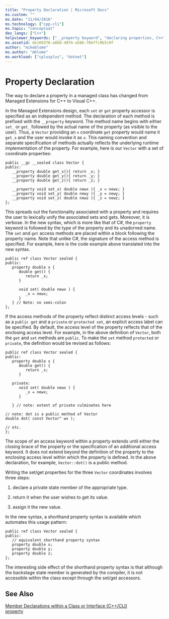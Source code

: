 ```yaml
---
title: "Property Declaration | Microsoft Docs"
ms.custom: ""
ms.date: "11/04/2016"
ms.technology: ["cpp-cli"]
ms.topic: "conceptual"
dev_langs: ["C++"]
helpviewer_keywords: ["__property keyword", "declaring properties, C++", "property keyword [C++]"]
ms.assetid: de169378-a8b8-49f4-a586-76bffc9b5c9f
author: "mikeblome"
ms.author: "mblome"
ms.workload: ["cplusplus", "dotnet"]
---
```

# Property Declaration
The way to declare a property in a managed class has changed from Managed Extensions for C++ to Visual C++.  
  
 In the Managed Extensions design, each `set` or `get` property accessor is specified as an independent method. The declaration of each method is prefixed with the `__property` keyword. The method name begins with either `set_` or `get_` followed by the actual name of the property (as visible to the user). Thus, a `Vector` providing an `x` coordinate `get` property would name it `get_x` and the user would invoke it as `x`. This naming convention and separate specification of methods actually reflects the underlying runtime implementation of the property. For example, here is our `Vector` with a set of coordinate properties:  
  
```  
public __gc __sealed class Vector {  
public:  
   __property double get_x(){ return _x; }  
   __property double get_y(){ return _y; }  
   __property double get_z(){ return _z; }  
  
   __property void set_x( double newx ){ _x = newx; }  
   __property void set_y( double newy ){ _y = newy; }  
   __property void set_z( double newz ){ _z = newz; }  
};  
```  
  
 This spreads out the functionality associated with a property and requires the user to lexically unify the associated sets and gets. Moreover, it is verbose. In the new syntax, which is more like that of C#, the `property` keyword is followed by the type of the property and its unadorned name. The `set` and `get` access methods are placed within a block following the property name. Note that unlike C#, the signature of the access method is specified. For example, here is the code example above translated into the new syntax.  
  
```  
public ref class Vector sealed {   
public:  
   property double x {  
      double get() {  
         return _x;  
      }  
  
      void set( double newx ) {  
         _x = newx;  
      }  
   } // Note: no semi-colon  
};  
```  
  
 If the access methods of the property reflect distinct access levels - such as a `public get` and a `private` or `protected set`, an explicit access label can be specified. By default, the access level of the property reflects that of the enclosing access level. For example, in the above definition of `Vector`, both the `get` and `set` methods are `public`. To make the `set` method `protected` or `private`, the definition would be revised as follows:  
  
```  
public ref class Vector sealed {   
public:  
   property double x {  
      double get() {  
         return _x;  
      }  
  
   private:  
      void set( double newx ) {  
         _x = newx;  
      }  
  
   } // note: extent of private culminates here  
  
// note: dot is a public method of Vector  
double dot( const Vector^ wv );  
  
// etc.  
};  
```  
  
 The scope of an access keyword within a property extends until either the closing brace of the property or the specification of an additional access keyword. It does not extend beyond the definition of the property to the enclosing access level within which the property is defined. In the above declaration, for example, `Vector::dot()` is a public method.  
  
 Writing the set/get properties for the three `Vector` coordinates involves three steps:  
  
1.  declare a private state member of the appropriate type.  
  
2.  return it when the user wishes to get its value.  
  
3.  assign it the new value.  
  
 In the new syntax, a shorthand property syntax is available which automates this usage pattern:  
  
```  
public ref class Vector sealed {   
public:  
   // equivalent shorthand property syntax  
   property double x;   
   property double y;  
   property double z;  
};  
```  
  
 The interesting side effect of the shorthand property syntax is that although the backstage state member is generated by the compiler, it is not accessible within the class except through the set/get accessors.  
  
## See Also  
 [Member Declarations within a Class or Interface (C++/CLI)](../dotnet/member-declarations-within-a-class-or-interface-cpp-cli.md)   
 [property](../windows/property-cpp-component-extensions.md)